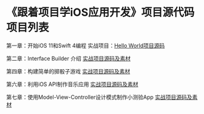 # 《跟着项目学iOS应用开发》项目源代码项目列表

第一章：开始iOS 11和Swift 4编程
实战项目：[Hello World项目源码](https://github.com/liumingl/Swift-4-Tutorial-Chapter01-Hello-World)

第二章：Interface Builder 介绍
[实战项目源码及素材](https://github.com/liumingl/Swift-4-Tutorial-Chapter02)

第四章：构建简单的掷骰子游戏
[实战项目源码及素材](https://github.com/liumingl/Swift-4-Tutorial-Chapter04)

第六章：利用iOS API制作音乐应用
[实战项目源码及素材](https://github.com/liumingl/Swift-4-Tutorial-Chapter06)

第七章：使用Model-View-Controller设计模式制作小测验App
[实战项目源码及素材](https://github.com/liumingl/Swift-4-Tutorial-Chapter07)
